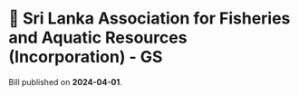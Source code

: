 # 📄  Sri Lanka Association for Fisheries and Aquatic Resources (Incorporation) - GS

Bill published on **2024-04-01**.
